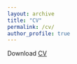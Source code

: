 ```yaml
---
layout: archive
title: "CV"
permalink: /cv/
author_profile: true
---
```


Download <a href="https://robbiemparks.github.io/files/RobbieParksCV20200204.pdf" target="_blank">CV</a>
